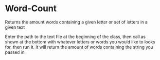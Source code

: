 # Word-Count
Returns the amount words containing a given letter or set of letters in a given text

Enter the path to the text file at the beginning of the class, then call as shown at the bottom with whatever letters or words
you would like to looks for, then run it. It will return the amount of words containing the string you passed in
